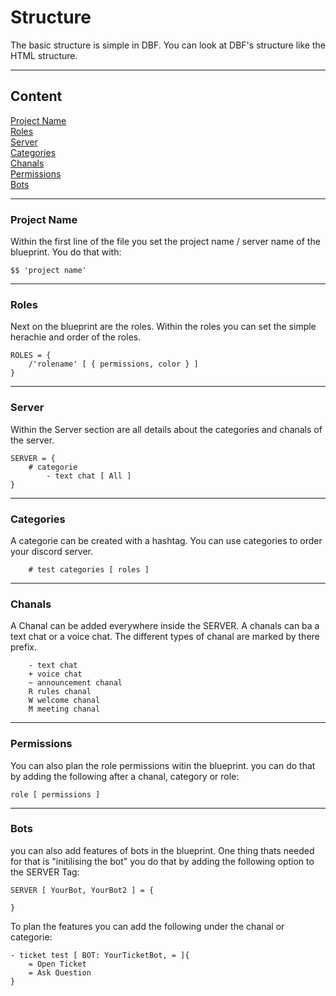 # Structure
The basic structure is simple in DBF. You can look at DBF's structure like the HTML structure.


---
## Content
[Project Name](#project-name)\
[Roles](#roles)\
[Server](#server)\
[Categories](#categories)\
[Chanals](#chanals)\
[Permissions](#permissions)\
[Bots](#bots)


---
### Project Name
Within the first line of the file you set the project name / server name of the blueprint.
You do that with:
```
$$ 'project name'
```

---
### Roles
Next on the blueprint are the roles.
Within the roles you can set the simple herachie and order of the roles.
```
ROLES = {
    /'rolename' [ { permissions, color } ]
}
```

---
### Server
Within the Server section are all details about the categories and chanals of the server.
```
SERVER = {
    # categorie
        - text chat [ All ]
}
```

----
### Categories
A categorie can be created with a hashtag.
You can use categories to order your discord server.
```
    # test categories [ roles ]
```

---
### Chanals
A Chanal can be added everywhere inside the SERVER.
A chanals can ba a text chat or a voice chat.
The different types of chanal are marked by there prefix.
```
    - text chat
    + voice chat
    ~ announcement chanal
    R rules chanal
    W welcome chanal
    M meeting chanal
```

---
### Permissions
You can also plan the role permissions witin the blueprint. you can do that by adding the following after a chanal, category or role:
```
role [ permissions ]
```

---
### Bots
you can also add features of bots in the blueprint.
One thing thats needed for that is "initilising the bot" you do that by adding the following option to the SERVER Tag:
```
SERVER [ YourBot, YourBot2 ] = {

}
```

To plan the features you can add the following under the chanal or categorie:
``` 
- ticket test [ BOT: YourTicketBot, = ]{
    = Open Ticket
    = Ask Question
}
```